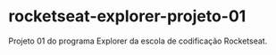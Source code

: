 # rocketseat-explorer-projeto-01
Projeto 01 do programa Explorer da escola de codificação Rocketseat.
